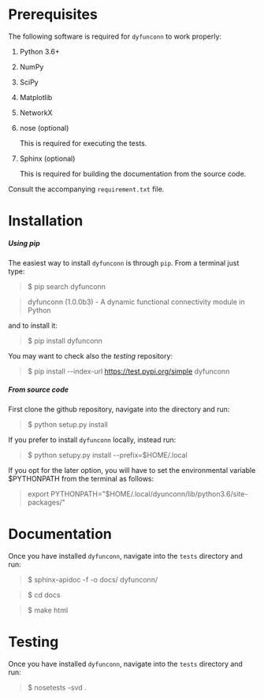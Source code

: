 Prerequisites
=============

The following software is required for `dyfunconn` to work properly:

1. Python 3.6+
2. NumPy
3. SciPy
4. Matplotlib
5. NetworkX
6. nose (optional)

    This is required for executing the tests.

7. Sphinx (optional)

    This is required for building the documentation from the source code.

Consult the accompanying `requirement.txt` file.

Installation
============

##### Using pip
The easiest way to install `dyfunconn` is through `pip`.
From a terminal just type:
> $ pip search dyfunconn

> dyfunconn (1.0.0b3)  - A dynamic functional connectivity module in Python

and to install it:
> $ pip install dyfunconn

You may want to check also the _testing_ repository:
> $ pip install --index-url https://test.pypi.org/simple dyfunconn

##### From source code

First clone the github repository, navigate into the directory and run:
> $ python setup.py install

If you prefer to install `dyfunconn` locally, instead run:
> $ python setupy.py install --prefix=$HOME/.local

If you opt for the later option, you will have to set the environmental
variable $PYTHONPATH from the terminal as follows:
> export PYTHONPATH="$HOME/.local/dyunconn/lib/python3.6/site-packages/"


Documentation
=============

Once you have installed `dyfunconn`, navigate into the `tests` directory and run:
> $ sphinx-apidoc -f -o docs/ dyfunconn/

> $ cd docs

> $ make html


Testing
=======

Once you have installed `dyfunconn`, navigate into the `tests` directory and run:
> $ nosetests -svd .
